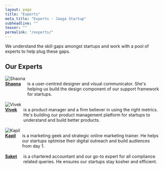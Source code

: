 ```yaml
---
layout: page
title: "Experts"
meta_title: "Experts - Jaaga Startup"
subheadline: ""
teaser: ""
permalink: "/experts/"
---
```


We understand the skill gaps amongst startups and work with a pool of experts to help plug these gaps. 


## Our Experts

<div class="row">
  <div class="large-6 columns">
  	<img src="{{ site.url }}{{ site.baseurl }}/images/shaona.jpg" alt="Shaona">
  </div>
  <div class="large-6 columns">
  	<b><a href="https://in.linkedin.com/in/shaonasen">Shaona</a></b> is a user-centred designer and visual communicator. She's helping us build the design component of our support framework for startups.
  </div>
</div>
<br>

<div class="row">
  <div class="large-6 columns">
  	<img src="{{ site.url }}{{ site.baseurl }}/images/vivek.jpg" alt="Vivek">
  </div>
  <div class="large-6 columns">
  	<b><a href="https://in.linkedin.com/in/vivekv1302">Vivek</a></b> is a product manager and a firm believer in using the right metrics. He's building our product management platform for startups to understand and build better products.
  </div>
</div>
<br>

<div class="row">
  <div class="large-6 columns">
  	<img src="{{ site.url }}{{ site.baseurl }}/images/kapil.jpg" alt="Kapil">
  </div>
  <div class="large-6 columns">
  	<b><a href="https://in.linkedin.com/in/smartmarketingtribe">Kapil</a></b> is a marketing geek and strategic online marketing trainer. He helps our startups optimise their digital outreach and build audiences from day 1. 
  </div>
</div>
<br>

<div class="row">
  <div class="large-6 columns">
  	<!-- <img src="{{ site.url }}{{ site.baseurl }}/images/saket.jpg" alt="Saket"> -->
  </div>
  <div class="large-6 columns">
  	<b><a href="https://in.linkedin.com/in/saket-bardia-ab623012">Saket</a></b> is a chartered accountant and our go-to expert for all compliance related queries. He ensures our startups stay kosher and efficient. 
  </div>
</div>
<br>

